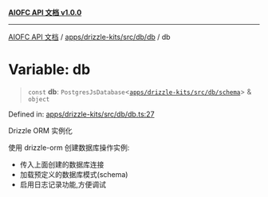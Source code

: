 [**AIOFC API 文档 v1.0.0**](../../../../../../README.md)

***

[AIOFC API 文档](../../../../../../modules.md) / [apps/drizzle-kits/src/db/db](../README.md) / db

# Variable: db

> `const` **db**: `PostgresJsDatabase`\<[`apps/drizzle-kits/src/db/schema`](../../schema/README.md)\> & `object`

Defined in: [apps/drizzle-kits/src/db/db.ts:27](https://github.com/aiofc-nx/aiofc-server-20250113/blob/c42968e9d610c830827b0ce80268360670d99c8b/apps/drizzle-kits/src/db/db.ts#L27)

Drizzle ORM 实例化

使用 drizzle-orm 创建数据库操作实例:
- 传入上面创建的数据库连接
- 加载预定义的数据库模式(schema)
- 启用日志记录功能,方便调试
